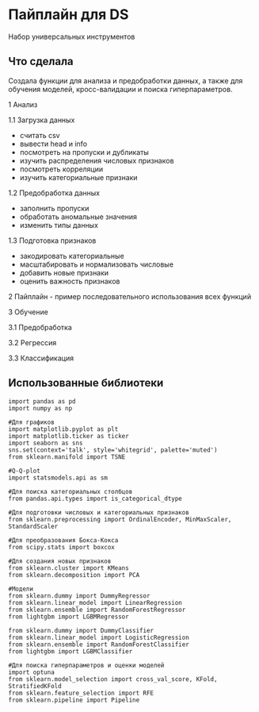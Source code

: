 # Пайплайн для DS
Набор универсальных инструментов

## Что сделала
Создала функции для анализа и предобработки данных, а также для обучения моделей, кросс-валидации и поиска гиперпараметров.

1 Анализ

1.1 Загрузка данных

  - считать csv
  - вывести head и info
  - посмотреть на пропуски и дубликаты
  - изучить распределения числовых признаков
  - посмотреть корреляции
  - изучить категориальные признаки

1.2 Предобработка данных

  - заполнить пропуски
  - обработать аномальные значения
  - изменить типы данных

1.3 Подготовка признаков

  - закодировать категориальные
  - масштабировать и нормализовать числовые
  - добавить новые признаки
  - оценить важность признаков

2 Пайплайн - пример последовательного использования всех функций

3 Обучение

3.1 Предобработка

3.2 Регрессия

3.3 Классификация


## Использованные библиотеки
```
import pandas as pd
import numpy as np

#Для графиков
import matplotlib.pyplot as plt
import matplotlib.ticker as ticker
import seaborn as sns
sns.set(context='talk', style='whitegrid', palette='muted')
from sklearn.manifold import TSNE

#Q-Q-plot
import statsmodels.api as sm

#Для поиска категориальных столбцов
from pandas.api.types import is_categorical_dtype

#Для подготовки числовых и категориальных признаков
from sklearn.preprocessing import OrdinalEncoder, MinMaxScaler, StandardScaler

#Для преобразования Бокса-Кокса
from scipy.stats import boxcox

#Для создания новых признаков
from sklearn.cluster import KMeans
from sklearn.decomposition import PCA

#Модели
from sklearn.dummy import DummyRegressor
from sklearn.linear_model import LinearRegression
from sklearn.ensemble import RandomForestRegressor
from lightgbm import LGBMRegressor

from sklearn.dummy import DummyClassifier
from sklearn.linear_model import LogisticRegression
from sklearn.ensemble import RandomForestClassifier
from lightgbm import LGBMClassifier

#Для поиска гиперпараметров и оценки моделей
import optuna
from sklearn.model_selection import cross_val_score, KFold, StratifiedKFold
from sklearn.feature_selection import RFE
from sklearn.pipeline import Pipeline
```
